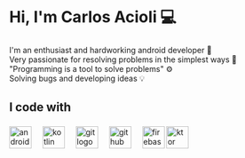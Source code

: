 <h1 align="left">Hi, I'm Carlos Acioli 💻</h1>

###

<p align="left">I'm an enthusiast and hardworking android developer 📱<br>Very passionate for resolving problems in the simplest ways 🧐 <br>"Programming is a tool to solve problems" ⚙️<br>Solving bugs and developing ideas 💡</p>


<h2 align="left">I code with</h2>

###

<div align="left">
  <img src="https://upload.wikimedia.org/wikipedia/commons/thumb/c/c1/Android_Studio_icon_%282023%29.svg/800px-Android_Studio_icon_%282023%29.svg.png" height="40" alt="androidstudio logo"  />
  <img width="12" />
  <img src="https://cdn.jsdelivr.net/gh/devicons/devicon/icons/kotlin/kotlin-original.svg" height="40" alt="kotlin logo"  />
  <img width="12" />
  <img src="https://cdn.jsdelivr.net/gh/devicons/devicon/icons/git/git-original.svg" height="40" alt="git logo"  />
  <img width="12" />
  <img src="https://cdn.jsdelivr.net/gh/devicons/devicon/icons/github/github-original.svg" height="40" alt="github logo"  />
  <img width="12" />
  <img src="https://cdn.jsdelivr.net/gh/devicons/devicon/icons/firebase/firebase-plain.svg" height="40" alt="firebase logo"  />
  <img src="https://skillicons.dev/icons?i=ktor" height="40" alt="ktor logo" />
</div>

###
